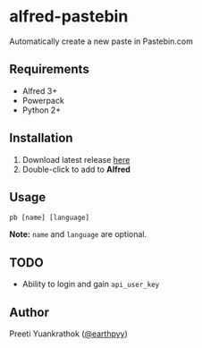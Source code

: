 # alfred-pastebin
Automatically create a new paste in Pastebin.com


## Requirements
- Alfred 3+
- Powerpack
- Python 2+


## Installation
1. Download latest release [here](https://github.com/earthpyy/alfred-pastebin/releases/latest)
2. Double-click to add to **Alfred**


## Usage
```
pb [name] [language]
```
**Note:** `name` and `language` are optional.


## TODO
- Ability to login and gain `api_user_key`


## Author
Preeti Yuankrathok ([@earthpyy](https://github.com/earthpyy))